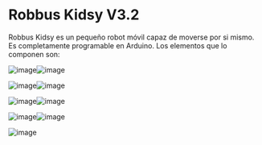 # Robbus Kidsy V3.2

Robbus Kidsy es un pequeño robot móvil capaz de moverse por si mismo. Es completamente programable en Arduino. Los elementos que lo componen son:

![image](https://user-images.githubusercontent.com/66702091/145869150-3855ad0f-0682-41c4-980b-14dd0e8dc90d.png)![image](https://user-images.githubusercontent.com/66702091/145869299-53fb21c7-4e49-4c9f-98d1-e9d57f57b66f.png)

![image](https://user-images.githubusercontent.com/66702091/145869331-16988e07-13c6-4bbd-96e6-351cbe7f83e8.png)![image](https://user-images.githubusercontent.com/66702091/145869358-d012a7b4-3752-4c62-b166-6bef9a051054.png)

![image](https://user-images.githubusercontent.com/66702091/145869386-f35299df-ad3f-4dbe-8017-a79e31a8c8d5.png)![image](https://user-images.githubusercontent.com/66702091/145869434-906a6d9c-d229-42b6-bee7-48d747e5ef91.png)

![image](https://user-images.githubusercontent.com/66702091/145869504-96add70b-390a-4dd5-a867-73d13011e40e.png)![image](https://user-images.githubusercontent.com/66702091/145869538-a4926910-51c1-45ce-994c-cbfac394b9f8.png)

![image](https://user-images.githubusercontent.com/66702091/145869585-83d75bd4-a8ce-484b-82f3-857966d38479.png)


